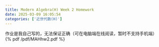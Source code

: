 ```yaml
---
title: Modern Algebra(H) Week 2 Homework
date: 2025-03-09 16:05:54
categories: ['近世代数(H)']
---
```

作业是我自己写的，无法保证正确（可在电脑端在线阅读，暂时不支持手机端）
{% pdf /pdf/MAHhw2.pdf %}